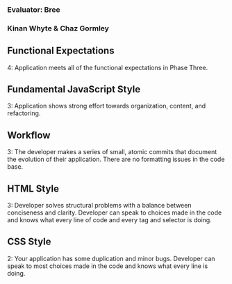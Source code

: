 ### Evaluator: Bree
### Kinan Whyte & Chaz Gormley

## Functional Expectations

4: Application meets all of the functional expectations in Phase Three.

## Fundamental JavaScript Style

3: Application shows strong effort towards organization, content, and refactoring.

## Workflow
3: The developer makes a series of small, atomic commits that document the evolution of their application. There are no formatting issues in the code base.

## HTML Style
3: Developer solves structural problems with a balance between conciseness and clarity. Developer can speak to choices made in the code and knows what every line of code and every tag and selector is doing.

## CSS Style
2: Your application has some duplication and minor bugs. Developer can speak to most choices made in the code and knows what every line is doing.
